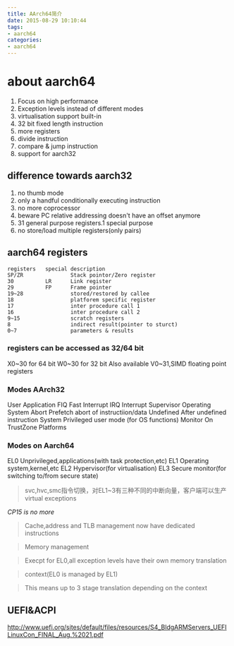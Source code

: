 ```yaml
---
title: AArch64简介
date: 2015-08-29 10:10:44
tags:
- aarch64
categories:
- aarch64
---
```


# about aarch64

1. Focus on high performance 
2. Exception levels instead of different modes
3. virtualisation support built-in
4. 32 bit fixed length instruction 
5. more registers
6. divide instruction
7. compare & jump instruction
8. support for aarch32

## difference towards aarch32
1. no thumb mode
2. only a handful conditionally executing instruction
3. no more coprocessor
4. beware PC relative addressing doesn't have an offset anymore
5. 31 general purpose registers.1 special purpose
6. no store/load multiple registers(only pairs)

## aarch64 registers

```
registers	special	description
SP/ZR				Stack pointor/Zero register
30			LR		Link register
29			FP		Frame pointer
19~28				stored/restored by callee
18					platforem specific register
17					inter procedure call 1
16					inter procedure call 2
9~15				scratch registers
8					indirect result(pointer to sturct)
0~7					parameters & results
```

### registers can be accessed as 32/64 bit

X0~30 for 64 bit
W0~30 for 32 bit
Also available 
V0~31,SIMD floating point registers


### Modes AArch32 

User		Application
FIQ			Fast Interrupt
IRQ			Interrupt
Supervisor 	Operating System
Abort 		Prefetch abort of instructiion/data
Undefined	After undefined instruction
System		Privileged user mode (for OS functions)
Monitor		On TrustZone Platforms


### Modes on Aarch64

EL0			Unprivileged,applications(with task protection,etc)
EL1			Operating system,kernel,etc
EL2			Hypervisor(for virtualisation)
EL3			Secure monitor(for switching to/from secure state)



> svc,hvc,smc指令切换，对EL1~3有三种不同的中断向量，客户端可以生产virtual exceptions


_CP15 is no more_

> Cache,address and TLB management now have dedicated instructions

> Memory management

> Execpt for EL0,all exception levels have their own memory translation 

> context(EL0 is managed by EL1)

> This means up to 3 stage translation depending on the context

## UEFI&ACPI
http://www.uefi.org/sites/default/files/resources/S4_BldgARMServers_UEFILinuxCon_FINAL_Aug.%2021.pdf